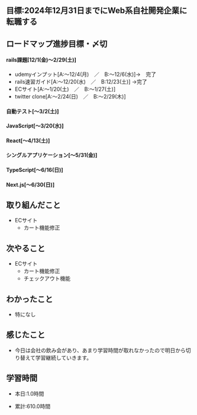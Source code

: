 ## 目標:2024年12月31日までにWeb系自社開発企業に転職する

## ロードマップ進捗目標・〆切
#### rails課題[12/1(金)～2/29(土)]
* udemyインプット[A:～12/4(月)　／　B:～12/6(水)]→　完了
* rails速習ガイド[A:～12/20(水)　／　B:12/23(土)]
→完了
* ECサイト[A:～1/20(土)　／　B:～1/27(土)]
* twitter clone[A:～2/24(日)　／　B:～2/29(木)]

#### 自動テスト[～3/2(土)]
#### JavaScript[～3/20(水)]
#### React[～4/13(土)]
#### シングルアプリケーション[～5/31(金)]
#### TypeScript[～6/16(日)]
#### Next.js[～6/30(日)]


## 取り組んだこと
- ECサイト
  - カート機能修正


## 次やること
- ECサイト
  - カート機能修正
  - チェックアウト機能
  
## わかったこと
* 特になし


 
## 感じたこと
* 今日は会社の飲み会があり、あまり学習時間が取れなかったので明日から切り替えて学習継続していきます。
  
## 学習時間
- 本日:1.0時間

- 累計:610.0時間
  
